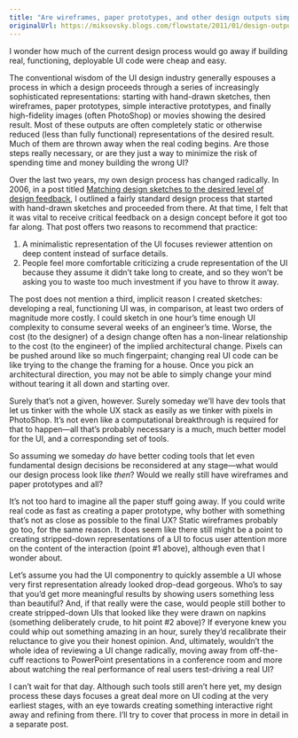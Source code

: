 ```yaml
---
title: "Are wireframes, paper prototypes, and other design outputs simply reflections of the cost of developing a real UI?"
originalUrl: https://miksovsky.blogs.com/flowstate/2011/01/design-outputs-as-reflections-of-the-cost-of-developing-ui.html
---
```


<p>
  I wonder how much of the current design process would go away if building
  real, functioning, deployable UI code were cheap and easy.
</p>
<p>
  The conventional wisdom of the UI design industry generally espouses a process
  in which a design proceeds through a series of increasingly sophisticated
  representations: starting with hand-drawn sketches, then wireframes, paper
  prototypes, simple interactive prototypes, and finally high-fidelity images
  (often PhotoShop) or movies showing the desired result. Most of these outputs
  are often completely static or otherwise reduced (less than fully functional)
  representations of the desired result. Much of them are thrown away when the
  real coding begins. Are those steps really necessary, or are they just a way
  to minimize the risk of spending time and money building the wrong UI?
</p>
<p>
  Over the last two years, my own design process has changed radically. In 2006,
  in a post titled
  <a
    href="/posts/2006/10-26-matching-design-sketches-to-the-desired-level-of-design-feedback.html"
    >Matching design sketches to the desired level of design feedback</a
  >, I outlined a fairly standard design process that started with hand-drawn
  sketches and proceeded from there. At that time, I felt that it was vital to
  receive critical feedback on a design concept before it got too far along.
  That post offers two reasons to recommend that practice:
</p>
<ol>
  <li>
    A minimalistic representation of the UI focuses reviewer attention on deep
    content instead of surface details.
  </li>
  <li>
    People feel more comfortable criticizing a crude representation of the UI
    because they assume it didn’t take long to create, and so they won’t be
    asking you to waste too much investment if you have to throw it away.
  </li>
</ol>
<p>
  The post does not mention a third, implicit reason I created sketches:
  developing a real, functioning UI was, in comparison, at least two orders of
  magnitude more costly. I could sketch in one hour’s time enough UI complexity
  to consume several weeks of an engineer’s time. Worse, the cost (to the
  designer) of a design change often has a non-linear relationship to the cost
  (to the engineer) of the implied architectural change. Pixels can be pushed
  around like so much fingerpaint; changing real UI code can be like trying to
  the change the framing for a house. Once you pick an architectural direction,
  you may not be able to simply change your mind without tearing it all down and
  starting over.
</p>
<p>
  Surely that’s not a given, however. Surely someday we’ll have dev tools that
  let us tinker with the whole UX stack as easily as we tinker with pixels in
  PhotoShop. It’s not even like a computational breakthrough is required for
  that to happen—all that’s probably necessary is a much, much better model for
  the UI, and a corresponding set of tools.
</p>
<p>
  So assuming we someday <em>do</em> have better coding tools that let even
  fundamental design decisions be reconsidered at any stage—what would our
  design process look like <em>then</em>? Would we really still have wireframes
  and paper prototypes and all?
</p>
<p>
  It’s not too hard to imagine all the paper stuff going away. If you could
  write real code as fast as creating a paper prototype, why bother with
  something that’s not as close as possible to the final UX? Static wireframes
  probably go too, for the same reason. It does seem like there still might be a
  point to creating stripped-down representations of a UI to focus user
  attention more on the content of the interaction (point #1 above), although
  even that I wonder about.
</p>
<p>
  Let’s assume you had the UI componentry to quickly assemble a UI whose very
  first representation already looked drop-dead gorgeous. Who’s to say that
  you’d get more meaningful results by showing users something less than
  beautiful? And, if that really were the case, would people still bother to
  create stripped-down UIs that looked like they were drawn on napkins
  (something deliberately crude, to hit point #2 above)? If everyone knew you
  could whip out something amazing in an hour, surely they’d recalibrate their
  reluctance to give you their honest opinion. And, ultimately, wouldn’t the
  whole idea of reviewing a UI change radically, moving away from off-the-cuff
  reactions to PowerPoint presentations in a conference room and more about
  watching the real performance of real users test-driving a real UI?
</p>
<p>
  I can’t wait for that day. Although such tools still aren’t here yet, my
  design process these days focuses a great deal more on UI coding at the very
  earliest stages, with an eye towards creating something interactive right away
  and refining from there. I’ll try to cover that process in more in detail in a
  separate post.
</p>
